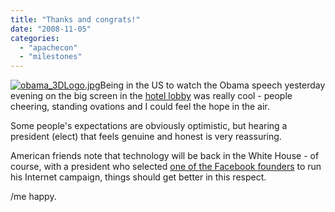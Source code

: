 ```yaml
---
title: "Thanks and congrats!"
date: "2008-11-05"
categories: 
  - "apachecon"
  - "milestones"
---
```


[![obama_3DLogo.jpg](images/obama-3dlogo.jpg)](http://barackobama.com)Being in the US to watch the Obama speech yesterday evening on the big screen in the [hotel lobby](http://www.us.apachecon.com/c/acus2008/) was really cool - people cheering, standing ovations and I could feel the hope in the air.

Some people's expectations are obviously optimistic, but hearing a president (elect) that feels genuine and honest is very reassuring.

American friends note that technology will be back in the White House - of course, with a president who selected [one of the Facebook founders](http://www.nytimes.com/2008/07/07/technology/07hughes.html?_r=1&oref=slogin) to run his Internet campaign, things should get better in this respect.

/me happy.
